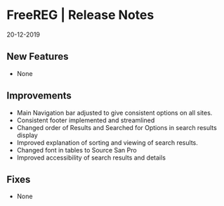 __FreeREG | Release Notes__
  =======================
  20-12-2019

  __New Features__
  ----------------

  * None


  __Improvements__
  ----------------

  * Main Navigation bar adjusted to give consistent options on all sites.
  * Consistent footer implemented and streamlined
  * Changed order of Results and Searched for Options in search results display
  * Improved explanation of sorting and viewing of search results.
  * Changed font in tables to  Source San Pro
  * Improved accessibility of search results and details


  __Fixes__
  ---------

  * None
